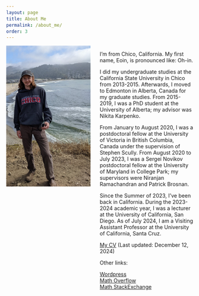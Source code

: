 ```yaml
---
layout: page
title: About Me
permalink: /about_me/
order: 3
---
```


<div id="container" style="width:100%">                                   
  <div id="left" style="float:left; width:45%;"> 

 <img src="/files/images/PXL_20220625_230121355_2.jpg" alt="In Pacifica">

 </div>                     
  <div id="right" style="float:right; width:50%;">
<p>
I’m from Chico, California. My first name, Eoin, is pronounced like: Oh-in.
</p> 

<p>
I did my undergraduate studies at the California State University in Chico from 2013-2015. Afterwards, I moved to Edmonton in Alberta, Canada for my graduate studies. From 2015-2019, I was a PhD student at the University of Alberta; my advisor was Nikita Karpenko. 
</p>

<p>
From January to August 2020, I was a postdoctoral fellow at the University of Victoria in British Columbia, Canada under the supervision of Stephen Scully. From August 2020 to July 2023, I was a Sergei Novikov postdoctoral fellow at the University of Maryland in College Park; my supervisors were Niranjan Ramachandran and Patrick Brosnan.
</p>

<p>
Since the Summer of 2023, I’ve been back in California. During the 2023-2024 academic year, I was a lecturer at the University of California, San Diego. As of July 2024, I am a Visiting Assistant Professor at the University of California, Santa Cruz.
</p>

<p><a href="/files/cv/Resume_Mackall_Eoin.pdf" download>My CV</a> (Last updated: December 12, 2024)</p>

<p>
Other links:
</p>

<a href="https://eoinmackall.wordpress.com/">Wordpress</a><br>
<a href="https://mathoverflow.net/users/65919/eoin">Math Overflow</a><br>
<a href="https://math.stackexchange.com/users/163691/eoin">Math StackExchange</a><br>

  </div>                   
</div> 